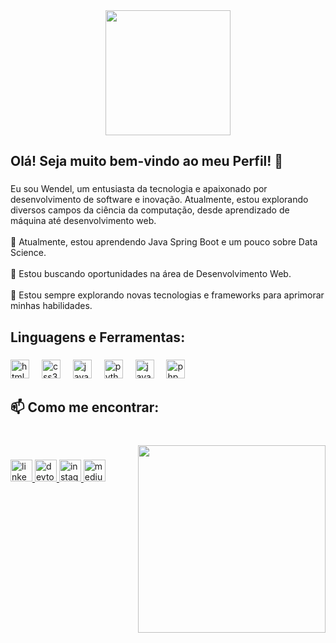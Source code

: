 <div align="center">
  <img height="200" src="https://64.media.tumblr.com/61d4fea89f86eb4cb5a7e616d9cd4832/tumblr_owi25v6uAo1r4gsiio1_1280.gif"  />
</div>

###

<h2 align="left">Olá! Seja muito bem-vindo ao meu Perfil! 👋</h2>

###

<p align="left">Eu sou Wendel, um entusiasta da tecnologia e apaixonado por desenvolvimento de software e inovação. Atualmente, estou explorando diversos campos da ciência da computação, desde aprendizado de máquina até desenvolvimento web.<br><br>🌱 Atualmente, estou aprendendo Java Spring Boot e um pouco sobre Data Science.<br><br>💼 Estou buscando oportunidades na área de Desenvolvimento Web.<br><br>🔭 Estou sempre explorando novas tecnologias e frameworks para aprimorar minhas habilidades.</p>



###

<h2 align="left">Linguagens e Ferramentas:</h2>

###

<div align="left">
  <img src="https://cdn.jsdelivr.net/gh/devicons/devicon/icons/html5/html5-original.svg" height="30" alt="html5 logo"  />
  <img width="12" />
  <img src="https://cdn.jsdelivr.net/gh/devicons/devicon/icons/css3/css3-original.svg" height="30" alt="css3 logo"  />
  <img width="12" />
  <img src="https://cdn.jsdelivr.net/gh/devicons/devicon/icons/javascript/javascript-original.svg" height="30" alt="javascript logo"  />
  <img width="12" />
  <img src="https://cdn.jsdelivr.net/gh/devicons/devicon/icons/python/python-original.svg" height="30" alt="python logo"  />
  <img width="12" />
  <img src="https://cdn.jsdelivr.net/gh/devicons/devicon/icons/java/java-original.svg" height="30" alt="java logo"  />
  <img width="12" />
  <img src="https://cdn.jsdelivr.net/gh/devicons/devicon/icons/php/php-original.svg" height="30" alt="php logo"  />
</div>

###

<h2 align="left">📫 Como me encontrar:</h2>

###

<br clear="both">

<img align="right" height="300" src="https://media0.giphy.com/media/3o6fJ5z2bgCLBshZUA/giphy.gif"  />

###

<div align="left">
  <a href="https://www.linkedin.com/in/wendel-bitencourt/" target="_blank">
    <img src="https://img.shields.io/static/v1?message=LinkedIn&logo=linkedin&label=&color=0077B5&logoColor=white&labelColor=&style=for-the-badge" height="35" alt="linkedin logo"  />
  </a>
  <a href="https://dev.to/minduim" target="_blank">
    <img src="https://img.shields.io/static/v1?message=dev.to&logo=dev.to&label=&color=0A0A0A&logoColor=white&labelColor=&style=for-the-badge" height="35" alt="devto logo"  />
  </a>
  <a href="https://www.instagram.com/wendel.bitencourt_/" target="_blank">
    <img src="https://img.shields.io/static/v1?message=Instagram&logo=instagram&label=&color=E4405F&logoColor=white&labelColor=&style=for-the-badge" height="35" alt="instagram logo"  />
  </a>
  <a href="https://medium.com/@wendeladriano36" target="_blank">
    <img src="https://img.shields.io/static/v1?message=Medium&logo=medium&label=&color=12100E&logoColor=white&labelColor=&style=for-the-badge" height="35" alt="medium logo"  />
  </a>
</div>

###
